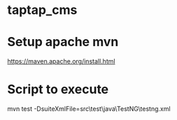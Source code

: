 # taptap_cms

# Setup apache mvn
https://maven.apache.org/install.html

# Script to execute
mvn test -DsuiteXmlFile=src\test\java\TestNG\testng.xml